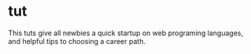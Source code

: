 # tut
This tuts give all newbies a quick startup on web programing languages, and helpful tips to choosing a career path.
